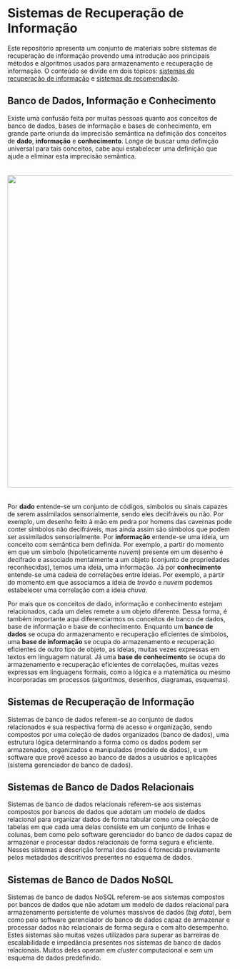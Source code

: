 # Sistemas de Recuperação de Informação
Este repositório apresenta um conjunto de materiais sobre sistemas de recuperação de informação provendo uma introdução aos principais métodos e algoritmos usados para armazenamento e recuperação de informação. O conteúdo se divide em dois tópicos: [sistemas de recuperação de informação](/IRS) e [sistemas de recomendação](/RecSys).

## Banco de Dados, Informação e Conhecimento

Existe uma confusão feita por muitas pessoas quanto aos conceitos de banco de dados, bases de informação e bases de conhecimento, em grande parte oriunda da imprecisão semântica na definição dos conceitos de **dado**, **informação** e **conhecimento**. Longe de buscar uma definição universal para tais conceitos, cabe aqui estabelecer uma definição que ajude a eliminar esta imprecisão semântica.

<p align="center">
<img width="700" vspace="20" src="nosql/images/Data2Wisdom.jpg">
</p>

Por **dado** entende-se um conjunto de códigos, símbolos ou sinais capazes de serem assimilados sensorialmente, sendo eles decifráveis ou não. Por exemplo, um desenho feito à mão em pedra por homens das cavernas pode conter símbolos não decifráveis, mas ainda assim são símbolos que podem ser assimilados sensorialmente. Por **informação** entende-se uma ideia, um conceito com semântica bem definida. Por exemplo, a partir do momento em que um símbolo (hipoteticamente *nuvem*) presente em um desenho é decifrado e associado mentalmente a um objeto (conjunto de propriedades reconhecidas), temos uma ideia, uma informação. Já por **conhecimento** entende-se uma cadeia de correlações entre ideias. Por exemplo, a partir do momento em que associamos a ideia de *trovão* e *nuvem* podemos estabelecer uma correlação com a ideia *chuva*.

Por mais que os conceitos de dado, informação e conhecimento estejam relacionados, cada um deles remete a um objeto diferente. Dessa forma, é também importante aqui diferenciarmos os conceitos de banco de dados, base de informação e base de conhecimento. Enquanto um **banco de dados** se ocupa do armazenamento e recuperação eficientes de símbolos, uma **base de informação** se ocupa do armazenamento e recuperação eficientes de outro tipo de objeto, as ideias, muitas vezes expressas em textos em linguagem natural. Já uma **base de conhecimento** se ocupa do armazenamento e recuperação eficientes de correlações, muitas vezes expressas em linguagens formais, como a lógica e a matemática ou mesmo incorporadas em processos (algoritmos, desenhos, diagramas, esquemas).

## Sistemas de Recuperação de Informação

Sistemas de banco de dados referem-se ao conjunto de dados relacionados e sua respectiva forma de acesso e organiza&ccedil;&atilde;o, sendo compostos por uma cole&ccedil;&atilde;o de dados organizados (banco de dados), uma estrutura l&oacute;gica determinando a forma como os dados podem ser armazenados, organizados e manipulados (modelo de dados), e um software que prov&ecirc; acesso ao banco de dados a usu&aacute;rios e aplica&ccedil;&otilde;es (sistema gerenciador de banco de dados).

## Sistemas de Banco de Dados Relacionais

Sistemas de banco de dados relacionais referem-se aos sistemas compostos por bancos de dados que adotam um modelo de dados relacional para organizar dados de forma tabular como uma coleção de tabelas em que cada uma delas consiste em um conjunto de linhas e colunas, bem como pelo software gerenciador do banco de dados capaz de armazenar e processar dados relacionais de forma segura e eficiente. Nesses sistemas a descrição formal dos dados é fornecida previamente pelos metadados descritivos presentes no esquema de dados.

## Sistemas de Banco de Dados NoSQL

Sistemas de banco de dados NoSQL referem-se aos sistemas compostos por bancos de dados que não adotam um modelo de dados relacional para armazenamento persistente de volumes massivos de dados (*big data*), bem como pelo software gerenciador do banco de dados capaz de armazenar e processar dados não relacionais de forma segura e com alto desempenho. Estes sistemas são muitas vezes utilizados para superar as barreiras de escalabilidade e impedância presentes nos sistemas de banco de dados relacionais. Muitos deles operam em *cluster* computacional e sem um esquema de dados predefinido.
